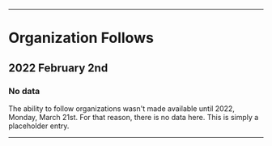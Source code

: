 
***

# Organization Follows

## 2022 February 2nd

### No data

The ability to follow organizations wasn't made available until 2022, Monday, March 21st. For that reason, there is no data here. This is simply a placeholder entry.

***
